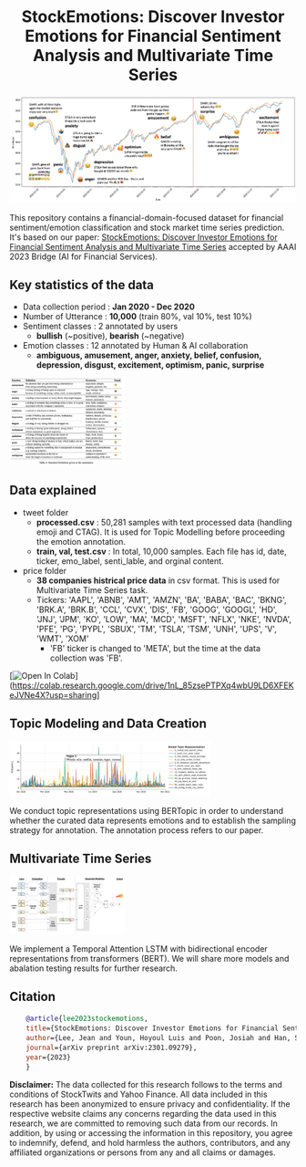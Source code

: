 <h1 align="center">StockEmotions: Discover Investor Emotions for Financial Sentiment Analysis and Multivariate Time Series</h1>

<p align="center">
	<img src="./img/1_sample_chart.png" alt="StockEmotions" style="max-width: 100%;">	     
</p>

This repository contains a financial-domain-focused dataset for financial sentiment/emotion classification and stock market time series prediction. It's based on our paper: [StockEmotions: Discover Investor Emotions for Financial Sentiment Analysis and Multivariate Time Series](https://arxiv.org/abs/2301.09279) accepted by AAAI 2023 Bridge (AI for Financial Services).


## Key statistics of the data
- Data collection period : **Jan 2020 - Dec 2020**
- Number of Utterance : **10,000**  (train 80%, val 10%, test 10%)
- Sentiment classes : 2 annotated by users 
    - **bullish** (~positive), **bearish** (~negative)
- Emotion classes : 12 annotated by Human & AI collaboration
    - **ambiguous, amusement, anger, anxiety, belief, confusion, depression, disgust, excitement, optimism, panic, surprise** 
<p align="left"><img src="./img/4_annotation_guide.png" style="max-width: 40%;"></p>


## Data explained
- tweet folder
    - **processed.csv** : 50,281 samples with text processed data (handling emoji and CTAG). It is used for Topic Modelling before proceeding the emotion annotation.
    - **train, val, test.csv** : In total, 10,000 samples. Each file has id, date, ticker, emo_label, senti_lable, and orginal content. 
- price folder
    - **38 companies histrical price data** in csv format. This is used for Multivariate Time Series task. 
    - Tickers: 
        'AAPL', 'ABNB', 'AMT', 'AMZN', 'BA', 'BABA', 'BAC', 'BKNG', 'BRK.A', 'BRK.B', 'CCL', 'CVX',
        'DIS', 'FB', 'GOOG', 'GOOGL', 'HD', 'JNJ', 'JPM', 'KO', 'LOW', 'MA', 'MCD', 'MSFT', 'NFLX',
        'NKE', 'NVDA', 'PFE', 'PG', 'PYPL', 'SBUX', 'TM', 'TSLA', 'TSM', 'UNH', 'UPS', 'V', 'WMT', 'XOM'
        - 'FB' ticker is changed to 'META', but the time at the data collection was 'FB'.

[![Open In Colab](https://colab.research.google.com/assets/colab-badge.svg)](https://colab.research.google.com/drive/1nL_85zsePTPXq4wbU9LD6XFEKeJVNe4X?usp=sharing]


## Topic Modeling and Data Creation
<p align="left"><img src="./img/2_topic_model.png" style="max-width: 70%;"></p>

We conduct topic representations using BERTopic in order to understand whether the curated data represents emotions
and to establish the sampling strategy for annotation. The annotation process refers to our paper. 


## Multivariate Time Series
<p align="left"><img src="./img/5_timeseries_model.png" style="max-width: 40%;"></p>

We implement a Temporal Attention LSTM with bidirectional encoder representations from transformers (BERT). We will share more models and abalation testing results for further research. 


## Citation

```bibtex
    @article{lee2023stockemotions,
    title={StockEmotions: Discover Investor Emotions for Financial Sentiment Analysis and Multivariate Time Series},
    author={Lee, Jean and Youn, Hoyoul Luis and Poon, Josiah and Han, Soyeon Caren},
    journal={arXiv preprint arXiv:2301.09279},
    year={2023}
    }
```

**Disclaimer:** 
The data collected for this research follows to the terms and conditions of StockTwits and Yahoo Finance. All data included in this research has been anonymized to ensure privacy and confidentiality. If the respective website claims any concerns regarding the data used in this research, we are committed to removing such data from our records. In addition, by using or accessing the information in this repository, you agree to indemnify, defend, and hold harmless the authors, contributors, and any affiliated organizations or persons from any and all claims or damages.


